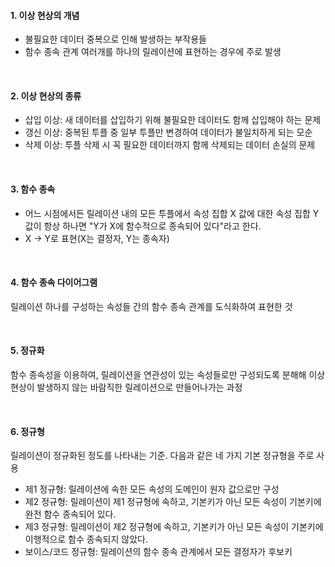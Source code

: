 #### 1. 이상 현상의 개념

- 불필요한 데이터 중복으로 인해 발생하는 부작용들
- 함수 종속 관계 여러개를 하나의 릴레이션에 표현하는 경우에 주로 발생

<br/>

#### 2. 이상 현상의 종류

- 삽입 이상: 새 데이터를 삽입하기 위해 불필요한 데이터도 함께 삽입해야 하는 문제
- 갱신 이상: 중복된 투플 중 일부 투플만 변경하여 데이터가 불일치하게 되는 모순
- 삭제 이상: 투플 삭제 시 꼭 필요한 데이터까지 함께 삭제되는 데이터 손실의 문제

<br/>

#### 3. 함수 종속

- 어느 시점에서든 릴레이션 내의 모든 투플에서 속성 집합 X 값에 대한 속성 집합 Y 값이 항상 하나면 "Y가 X에 함수적으로 종속되어 있다"라고 한다.
- X -> Y로 표현(X는 결정자, Y는 종속자)

<br/>

#### 4. 함수 종속 다이어그램

릴레이션 하나를 구성하는 속성들 간의 함수 종속 관계를 도식화하여 표현한 것

<br/>

#### 5. 정규화

함수 종속성을 이용하여, 릴레이션을 연관성이 있는 속성들로만 구성되도록 분해해 이상 현상이 발생하지 않는 바람직한 릴레이션으로 만들어나가는 과정

<br/>

#### 6. 정규형

릴레이션이 정규화된 정도를 나타내는 기준. 다음과 같은 네 가지 기본 정규형을 주로 사용

- 제1 정규형: 릴레이션에 속한 모든 속성의 도메인이 원자 값으로만 구성
- 제2 정규형: 릴레이션이 제1 정규형에 속하고, 기본키가 아닌 모든 속성이 기본키에 완전 함수 종속되어 있다.
- 제3 정규형: 릴레이션이 제2 정규형에 속하고, 기본키가 아닌 모든 속성이 기본키에 이행적으로 함수 종속되지 않았다.
- 보이스/코드 정규형: 릴레이션의 함수 종속 관계에서 모든 결정자가 후보키
